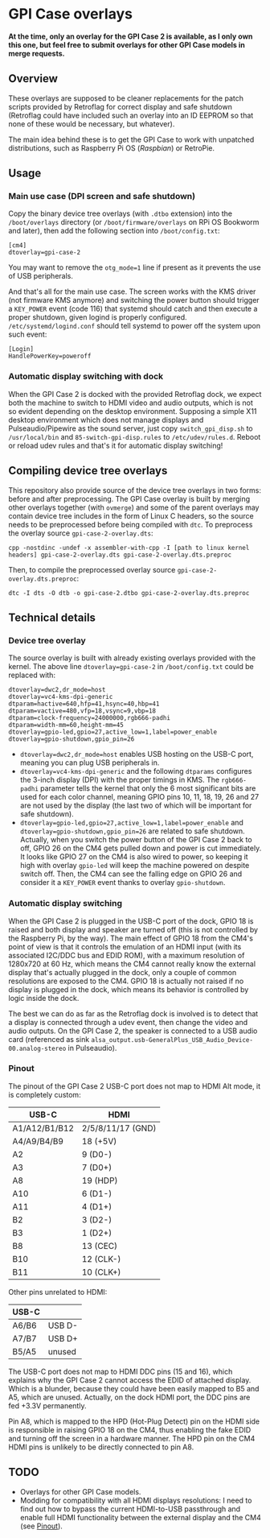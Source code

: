 # GPI Case overlays

**At the time, only an overlay for the GPI Case 2 is available, as I only own this one, but feel free to submit overlays for other GPI Case models in merge requests.**

## Overview

These overlays are supposed to be cleaner replacements for the patch scripts provided by Retroflag for correct display and safe shutdown (Retroflag could have included such an overlay into an ID EEPROM so that none of these would be necessary, but whatever).

The main idea behind these is to get the GPI Case to work with unpatched distributions, such as Raspberry Pi OS (_Raspbian_) or RetroPie.

## Usage

### Main use case (DPI screen and safe shutdown)

Copy the binary device tree overlays (with `.dtbo` extension) into the `/boot/overlays` directory (or `/boot/firmware/overlays` on RPi OS Bookworm and later), then add the following section into `/boot/config.txt`:
```
[cm4]
dtoverlay=gpi-case-2
```
You may want to remove the `otg_mode=1` line if present as it prevents the use of USB peripherals.

And that's all for the main use case. The screen works with the KMS driver (not firmware KMS anymore) and switching the power button should trigger a `KEY_POWER` event (code 116) that systemd should catch and then execute a proper shutdown, given logind is properly configured. `/etc/systemd/logind.conf` should tell systemd to power off the system upon such event:
```
[Login]
HandlePowerKey=poweroff
```

### Automatic display switching with dock

When the GPI Case 2 is docked with the provided Retroflag dock, we expect both the machine to switch to HDMI video and audio outputs, which is not so evident depending on the desktop environment.
Supposing a simple X11 desktop environment which does not manage displays and Pulseaudio/Pipewire as the sound server, just copy  `switch_gpi_disp.sh` to `/usr/local/bin` and `85-switch-gpi-disp.rules` to `/etc/udev/rules.d`. Reboot or reload udev rules and that's it for automatic display switching!

## Compiling device tree overlays

This repository also provide source of the device tree overlays in two forms: before and after preprocessing. The GPI Case overlay is built by merging other overlays together (with `ovmerge`) and some of the parent overlays may contain device tree includes in the form of Linux C headers, so the source needs to be preprocessed before being compiled with `dtc`.
To preprocess the overlay source `gpi-case-2-overlay.dts`:
```
cpp -nostdinc -undef -x assembler-with-cpp -I [path to linux kernel headers] gpi-case-2-overlay.dts gpi-case-2-overlay.dts.preproc
```
Then, to compile the preprocessed overlay source `gpi-case-2-overlay.dts.preproc`:
```
dtc -I dts -O dtb -o gpi-case-2.dtbo gpi-case-2-overlay.dts.preproc
```

## Technical details

### Device tree overlay 

The source overlay is built with already existing overlays provided with the kernel. The above line 
`dtoverlay=gpi-case-2` in `/boot/config.txt` could be replaced with:
```
dtoverlay=dwc2,dr_mode=host
dtoverlay=vc4-kms-dpi-generic
dtparam=hactive=640,hfp=41,hsync=40,hbp=41
dtparam=vactive=480,vfp=18,vsync=9,vbp=18
dtparam=clock-frequency=24000000,rgb666-padhi
dtparam=width-mm=60,height-mm=45
dtoverlay=gpio-led,gpio=27,active_low=1,label=power_enable
dtoverlay=gpio-shutdown,gpio_pin=26  
```
- `dtoverlay=dwc2,dr_mode=host` enables USB hosting on the USB-C port, meaning you can plug USB peripherals in.
- `dtoverlay=vc4-kms-dpi-generic` and the following `dtparams` configures the 3-inch display (DPI) with the proper timings in KMS. The `rgb666-padhi` parameter tells the kernel that only the 6 most significant bits are used for each color channel, meaning GPIO pins 10, 11, 18, 19, 26 and 27 are not used by the display (the last two of which will be important for safe shutdown).
- `dtoverlay=gpio-led,gpio=27,active_low=1,label=power_enable` and `dtoverlay=gpio-shutdown,gpio_pin=26` are related to safe shutdown. Actually, when you switch the power button of the GPI Case 2 back to off, GPIO 26 on the CM4 gets pulled down and power is cut immediately. It looks like GPIO 27 on the CM4 is also wired to power, so keeping it high with overlay `gpio-led` will keep the machine powered on despite switch off. Then, the CM4 can see the falling edge on GPIO 26 and consider it a `KEY_POWER` event thanks to overlay `gpio-shutdown`.

### Automatic display switching

When the GPI Case 2 is plugged in the USB-C port of the dock, GPIO 18 is raised and both display and speaker are turned off (this is not controlled by the Raspberry Pi, by the way). The main effect of GPIO 18 from the CM4's point of view is that it controls the emulation of an HDMI input (with its associated I2C/DDC bus and EDID ROM), with a maximum resolution of 1280x720 at 60 Hz, which means the CM4 cannot really know the external display that's actually plugged in the dock, only a couple of common resolutions are exposed to the CM4. GPIO 18 is actually not raised if no display is plugged in the dock, which means its behavior is controlled by logic inside the dock.

The best we can do as far as the Retroflag dock is involved is to detect that a display is connected through a udev event, then change the video and audio outputs. On the GPI Case 2, the speaker is connected to a USB audio card (referenced as sink `alsa_output.usb-GeneralPlus_USB_Audio_Device-00.analog-stereo` in Pulseaudio).

### Pinout

The pinout of the GPI Case 2 USB-C port does not map to HDMI Alt mode, it is completely custom:

| USB-C | HDMI |
--------|-------
| A1/A12/B1/B12 | 2/5/8/11/17 (GND) |
| A4/A9/B4/B9 | 18 (+5V) |
| A2 | 9 (D0-) |
| A3 | 7 (D0+) |
| A8 | 19 (HDP) |
| A10 | 6 (D1-) |
| A11 | 4 (D1+) |
| B2 | 3 (D2-) |
| B3 | 1 (D2+) |
| B8 | 13 (CEC) |
| B10 | 12 (CLK-) |
| B11 | 10 (CLK+) |

Other pins unrelated to HDMI:

| USB-C | |
--------|-|
| A6/B6 | USB D- |
| A7/B7 | USB D+ |
| B5/A5 | unused |

The USB-C port does not map to HDMI DDC pins (15 and 16), which explains why the GPI Case 2 cannot access the EDID of attached display. Which is a blunder, because they could have been easily mapped to B5 and A5, which are unused. Actually, on the dock HDMI port, the DDC pins are fed +3.3V permanently.

Pin A8, which is mapped to the HPD (Hot-Plug Detect) pin on the HDMI side is responsible in raising GPIO 18 on the CM4, thus enabling the fake EDID and turning off the screen in a hardware manner. The HPD pin on the CM4 HDMI pins is unlikely to be directly connected to pin A8.

## TODO

- Overlays for other GPI Case models.
- Modding for compatibility with all HDMI displays resolutions: I need to find out how to bypass the current HDMI-to-USB passthrough and enable full HDMI functionality between the external display and the CM4 (see [Pinout](#pinout)).
